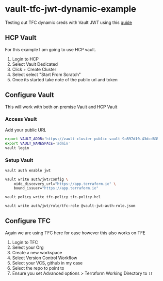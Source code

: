 # vault-tfc-jwt-dynamic-example
Testing out TFC dynamic creds with Vault JWT using this [guide](https://developer.hashicorp.com/terraform/cloud-docs/workspaces/dynamic-provider-credentials/vault-configuration)

## HCP Vault
For this example I am going to use HCP vault.

1. Login to HCP
2. Select Vault Dedicated
3. Click + Create Cluster
4. Select select "Start From Scratch"
6. Once its started take note of the public url and token

## Configure Vault
This will work with both on premise Vault and HCP Vault

### Access Vault
Add your public URL
```bash
export VAULT_ADDR='https://vault-cluster-public-vault-9a597d10.43dcd635.z1.hashicorp.cloud:8200'
export VAULT_NAMESPACE='admin'
vault login
```

### Setup Vault

```bash
vault auth enable jwt

vault write auth/jwt/config \
    oidc_discovery_url="https://app.terraform.io" \
    bound_issuer="https://app.terraform.io"

vault policy write tfc-policy tfc-policy.hcl

vault write auth/jwt/role/tfc-role @vault-jwt-auth-role.json
```

## Configure TFC
Again we are using TFC here for ease however this also works on TFE 
1. Login to TFC
2. Select your Org
3. Create a new workspace
4. Select Version Control Workflow
5. Select your VCS, github in my case
6. Select the repo to point to
7. Ensure you set Advanced options > Terraform Working Directory to `tf`

